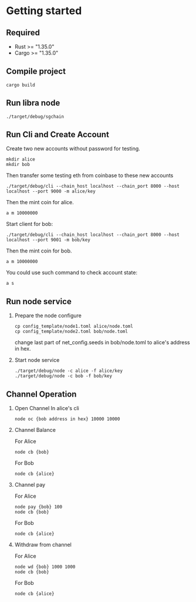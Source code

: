 # Getting started

## Required
+ Rust >= "1.35.0"
+ Cargo >= "1.35.0"

## Compile project
```
cargo build
```

## Run libra node
```
./target/debug/sgchain 
```

## Run Cli and Create Account

Create two new accounts without password for testing. 

```
mkdir alice
mkdir bob
```
Then transfer some testing eth from coinbase to these new accounts
```
./target/debug/cli --chain_host localhost --chain_port 8000 --host localhost --port 9000 -m alice/key
```
Then the mint coin for alice.
```
a m 10000000
```

Start client for bob:
```
./target/debug/cli --chain_host localhost --chain_port 8000 --host localhost --port 9001 -m bob/key
```
Then the mint coin for bob.
```
a m 10000000
```
You could use such command to check account state:
```
a s
```

## Run node service
1. Prepare the node configure
    ```
    cp config_template/node1.toml alice/node.toml
    cp config_template/node2.toml bob/node.toml
    ```
	change last part of net_config.seeds in bob/node.toml to alice's address in hex.
    
2. Start node service
    ```
    ./target/debug/node -c alice -f alice/key
    ./target/debug/node -c bob -f bob/key
    ```

## Channel Operation

1. Open Channel
    In alice's cli
    ```
	node oc {bob address in hex} 10000 10000
    ```
2. Channel Balance

	For Alice
    ```
    node cb {bob}
    ```
	For Bob
    ```
    node cb {alice}
    ```
3. Channel pay

	For Alice
    ```
    node pay {bob} 100
    node cb {bob}
    ```
	For Bob
    ```
    node cb {alice}
    ```
4. Withdraw from channel 

	For Alice
    ```
    node wd {bob} 1000 1000
    node cb {bob}
    ```
	
	For Bob
    ```
    node cb {alice}

    ```
